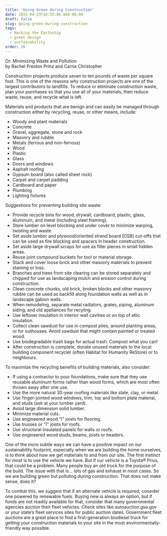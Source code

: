 ```yaml
---
title: 'Going Green during Construction'
date: 2015-04-23T10:55:00.000-06:00
draft: false
slug: going-green-during-construction
tags:
  - Hacking the Earthship
  - great design
  - sustainability
order: 26
---
```


Or: Minimizing Waste and Pollution  
by Rachel Preston Prinz and Carrie Christopher  

Construction projects produce seven to ten pounds of waste per square foot. This is one of the reasons why construction projects are one of the largest contributors to landfills. To reduce or eliminate construction waste, plan your purchases so that you use all of your materials, then reduce waste, reuse, and recycle what is left.

Materials and products that are benign and can easily be managed through construction either by recycling, reuse, or other means, include:  

- Woody and plant materials
- Concrete
- Gravel, aggregate, stone and rock
- Masonry and rubble
- Metals (ferrous and non-ferrous)
- Wood
- Plastic
- Glass
- Doors and windows
- Asphalt roofing
- Gypsum board (also called sheet rock)
- Carpet and carpet padding
- Cardboard and paper
- Plumbing
- Lighting fixtures

Suggestions for preventing building site waste:  

- Provide recycle bins for wood, drywall, cardboard, plastic, glass, aluminum, and metal (including steel framing).
- Store lumber on level blocking and under cover to minimize warping, twisting and waste.
- Set aside lumber and plywood/oriented strand board (OSB) cut-offs that can be used as fire blocking and spacers in header construction.
- Set aside large drywall scraps for use as filler pieces in small hidden areas.
- Reuse joint compound buckets for tool or material storage.
- Stack and cover loose brick and other masonry materials to prevent staining or loss.
- Branches and trees from site clearing can be stored separately and chipped for use as landscaping mulch and erosion control during construction.
- Clean concrete chunks, old brick, broken blocks and other masonry rubble can be used as backfill along foundation walls as well as in landscape gabion walls.
- When remodeling, separate metal radiators, grates, piping, aluminum siding, and old appliances for recyling.
- Use leftover insulation in interior wall cavities or on top of attic insulation.
- Collect clean sawdust for use in compost piles, around planting areas, or for outhouses. Avoid sawdust that might contain painted or treated wood.
- Use biodegradable trash bags for actual trash. Compost what you can!
- After construction is complete, donate unused materials to the local building component recycler (often Habitat for Humanity ReStore) or to neighbours.

To maximize the recycling benefits of building materials, also consider:  

- If using a contractor to pour foundations, make sure that they use reusable aluminum forms rather than wood forms, which are most often thrown away after one use.
- Use the more natural 30-year roofing materials like slate, clay, or metal.
- Use finger-jointed wood windows, trim, top and bottom plate material, and studs (ask at your lumber yard).
- Avoid large dimension solid lumber.
- Minimize material cuts.
- Use engineered wood "I" joists for flooring.
- Use trusses or "I" joists for roofs.
- Use structural insulated panels for walls or roofs.
- Use engineered wood studs, beams, joists or headers.

One of the more subtle ways we can have a positive impact on our sustainability footprint, especially when we are building the home ourselves, is to think about how we get materials to and from our site. The first instinct for most is to use the vehicle we have. But if our vehicle is a Toyota® Prius, that could be a problem. Many people buy an old truck for the purpose of the build. The issue with that is... lots of gas and exhaust in most cases. So we are building green but polluting during construction. That does not make sense, does it?  

To combat this, we suggest that if an alternate vehicle is required, consider one powered by renewable fuels. Buying new is always an option, but if funds are not readily available for that, consider that many governmental agencies auction their fleet vehicles. Check sites like autoauction.gsa.gov or your state’s fleet services sites for public auction dates. Government fleet auctions are a great place to find a first-generation biodiesel truck for getting your construction materials to your site in the most environmentally-friendly way possible.
